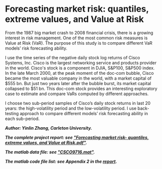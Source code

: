 # Forecasting market risk: quantiles, extreme values, and Value at Risk
From the 1987 big market crash to 2008 financial crisis, there is a growing interest in risk management. One of the most common risk measures is Value at Risk (VaR). The purpose of this study is to compare different VaR models’ risk forecasting ability.

I use the time series of the negative daily stock log returns of Cisco Systems, Inc. Cisco is the largest networking service and products provider in the world. Cisco's stock is a component in DJIA, S&P100, S&P500 index. In the late March 2000, at the peak moment of the doc-com bubble, Cisco became the most valuable company in the world, with a market capital of $555 bn. But just two years later after the bubble burst, its market capital collapsed to $51 bn. This doc-com stock provides an interesting exploratory case to estimate and compare VaRs computed by different approaches. 

I choose two sub-period samples of Cisco’s daily stock returns in last 20 years: the high-volatility period and the low-volatility period. I use back-testing approach to compare different models’ risk forecasting ability in each sub-period. 



**_Author: Yinlin Zhang, Carleton University._**

**_The complete project report: see ["Forecasting market risk- quantiles, extreme values, and Value at Risk.pdf"](https://github.com/superbunny/Forecasting-market-risk--quantiles-extreme-values-and-Value-at-Risk/blob/master/Forecasting%20market%20risk-%20quantiles%2C%20extreme%20values%2C%20and%20Value%20at%20Risk.pdf)._**

**_The matlab data file: see ["CSCO9716.mat"](https://github.com/superbunny/Forecasting-market-risk--quantiles-extreme-values-and-Value-at-Risk/blob/master/CSCO9716.mat)._**

**_The matlab code file list: see Appendix 2 in the [report](https://github.com/superbunny/Forecasting-market-risk--quantiles-extreme-values-and-Value-at-Risk/blob/master/Forecasting%20market%20risk-%20quantiles%2C%20extreme%20values%2C%20and%20Value%20at%20Risk.pdf)._**
